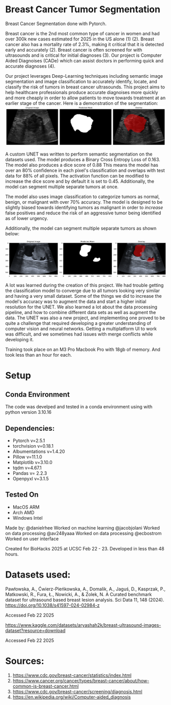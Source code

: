 # Breast Cancer Tumor Segmentation

Breast Cancer Segmentation done with Pytorch.

Breast cancer is the 2nd most common type of cancer in women and had over 300k new cases estimated for 2025 in the US alone (1) (2). Breast cancer also has a mortality rate of 2.3%, making it critical that it is detected early and accurately (2). Breast cancer is often screened for with ultrasounds and is critical for initial diagnoses (3). Our project is Computer Aided Diagnoises (CADe) which can assist doctors in performing quick and accurate diagnoses (4). 

Our project leverages Deep-Learning techniques including semantic image segmentation and image classification to accurately identify, locate, and classify the risk of tumors in breast cancer ultrasounds. This project aims to help healthcare professionals produce accurate diagnoises more quickly and more cheaply in order to allow patients to move towards treatment at an earlier stage of the cancer. 
Here is a demonstration of the segmentation:
![Multi Tumor segmentation](https://github.com/DanielRhee/BreastCancerTumorSegmentation/blob/main/Demo%20Images/cancer_diagnosis.png)

A custom UNET was written to perform semantic segmentation on the datasets used. The model produces a Binary Cross Entropy Loss of 0.163. The model also produces a dice score of 0.88 This means the model has over an 80% confidence in each pixel's classification and overlaps with test data for 88% of all pixels. The activation function can be modified to increase the dice score and by default it is set to 0.45. Additionally, the model can segment multiple separate tumors at once.

The model also uses image classification to categorize tumors as normal, benign, or malignant with over 70% accuracy. The model is designed to be slightly biased towards identifying tumors as malignant in order to *increase* false positives and reduce the risk of an aggressive tumor being identified as of lower urgency.



Additionally, the model can segment multiple separate tumors as shown below: 

![Multi Tumor segmentation](https://github.com/DanielRhee/BreastCancerTumorSegmentation/blob/main/Demo%20Images/demo1.png)

A lot was learned during the creation of this project. We had trouble getting the classification model to converge due to all tumors looking very similar and having a very small dataset. Some of the things we did to increase the model's accuracy was to augment the data and start a higher initial resolution for the UNET. We also learned a lot about the data processing pipeline, and how to combine different data sets as well as augment the data. The UNET was also a new project, and implementing one proved to be quite a challenge that required developing a greater understanding of computer vision and neural networks. Getting a multiplatform UI to work was difficult, and we sometimes had issues with merge conflicts while developing it. 

Training took place on an M3 Pro Macbook Pro with 18gb of memory. And took less than an hour for each.

# Setup
## Conda Environment
The code was develped and tested in a conda environment using with python version 3.10.16
## Dependencies:
- Pytorch v=2.5.1
- torchvision v=0.18.1
- Albumentations v=1.4.20
- Pillow v=11.1.0
- Matplotlib v=3.10.0
- tqdm v=4.67.1
- Pandas v= 2.2.3
- Openpyxl v=3.1.5

## Tested On
- MacOS ARM
- Arch AMD
- Windows Intel


Made by:
@danielrhee Worked on machine learning
@jacobjolani Worked on data processing
@av248yaaa  Worked on data processing
@ecbostrom Worked on user interface

Created for BioHacks 2025 at UCSC Feb 22 - 23. Developed in less than 48 hours. 



# Datasets used:
Pawłowska, A., Ćwierz-Pieńkowska, A., Domalik, A., Jaguś, D., Kasprzak, P., Matkowski, R., Fura, Ł., Nowicki, A., & Zolek, N. A Curated benchmark dataset for ultrasound based breast lesion analysis. Sci Data 11, 148 (2024). https://doi.org/10.1038/s41597-024-02984-z

Accessed Feb 22 2025

https://www.kaggle.com/datasets/aryashah2k/breast-ultrasound-images-dataset?resource=download

Accessed Feb 22 2025

# Sources:
1. https://www.cdc.gov/breast-cancer/statistics/index.html
2. https://www.cancer.org/cancer/types/breast-cancer/about/how-common-is-breast-cancer.html
3. https://www.cdc.gov/breast-cancer/screening/diagnosis.html
4. https://en.wikipedia.org/wiki/Computer-aided_diagnosis
